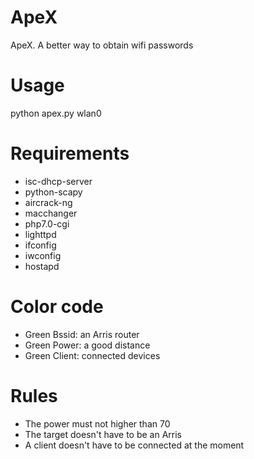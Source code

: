 # ApeX
ApeX. A better way to obtain wifi passwords

# Usage
python apex.py wlan0

# Requirements
* isc-dhcp-server
* python-scapy
* aircrack-ng
* macchanger
* php7.0-cgi
* lighttpd
* ifconfig
* iwconfig
* hostapd

# Color code
* Green Bssid: an Arris router
* Green Power: a good distance
* Green Client: connected devices

# Rules
* The power must not higher than 70
* The target doesn't have to be an Arris
* A client doesn't have to be connected at the moment
